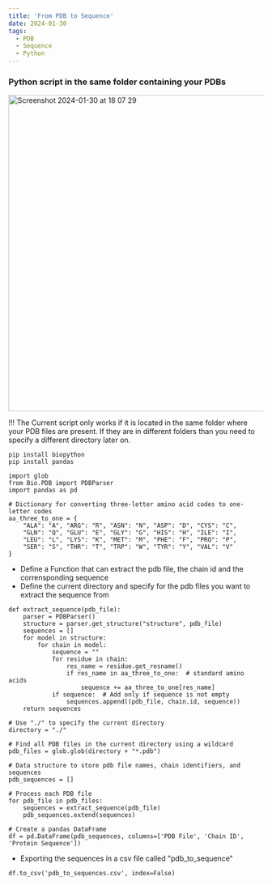 ```yaml
---
title: 'From PDB to Sequence'
date: 2024-01-30
tags:
  - PDB
  - Sequence
  - Python
---
```

### Python script in the same folder containing your PDBs
<img width="625" alt="Screenshot 2024-01-30 at 18 07 29" src="https://github.com/simoneatt11/simoeatt11.github.io/assets/61795621/4f8b5a31-6760-4eb9-b195-a2cdc022e03b">

!!! The Current script only works if it is located in the same folder where your PDB files are present. If they are in different folders than you need to specify a different directory later on. 

```
pip install biopython
pip install pandas
```


```
import glob
from Bio.PDB import PDBParser
import pandas as pd

# Dictionary for converting three-letter amino acid codes to one-letter codes
aa_three_to_one = {
    "ALA": "A", "ARG": "R", "ASN": "N", "ASP": "D", "CYS": "C",
    "GLN": "Q", "GLU": "E", "GLY": "G", "HIS": "H", "ILE": "I",
    "LEU": "L", "LYS": "K", "MET": "M", "PHE": "F", "PRO": "P",
    "SER": "S", "THR": "T", "TRP": "W", "TYR": "Y", "VAL": "V"
}
```
- Define a Function that can extract the pdb file, the chain id and the corrensponding sequence
- Define the current directory and specify for the pdb files you want to extract the sequence from
```
def extract_sequence(pdb_file):
    parser = PDBParser()
    structure = parser.get_structure("structure", pdb_file)
    sequences = []
    for model in structure:
        for chain in model:
            sequence = ""
            for residue in chain:
                res_name = residue.get_resname()
                if res_name in aa_three_to_one:  # standard amino acids
                    sequence += aa_three_to_one[res_name]
            if sequence:  # Add only if sequence is not empty
                sequences.append((pdb_file, chain.id, sequence))
    return sequences

# Use "./" to specify the current directory
directory = "./"

# Find all PDB files in the current directory using a wildcard
pdb_files = glob.glob(directory + "*.pdb")

# Data structure to store pdb file names, chain identifiers, and sequences
pdb_sequences = []

# Process each PDB file
for pdb_file in pdb_files:
    sequences = extract_sequence(pdb_file)
    pdb_sequences.extend(sequences)

# Create a pandas DataFrame
df = pd.DataFrame(pdb_sequences, columns=['PDB File', 'Chain ID', 'Protein Sequence'])
```
- Exporting the sequences in a csv file called "pdb_to_sequence"

```
df.to_csv('pdb_to_sequences.csv', index=False)
```
